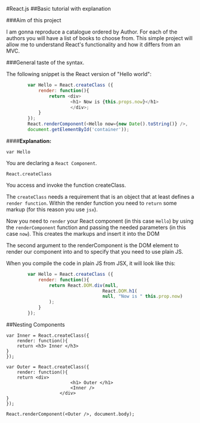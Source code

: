 #React.js
##Basic tutorial with explanation


###Aim of this project

I am gonna reproduce a catalogue ordered by Author. For each of the authors you will have a list of books to choose from. This simple project will allow me to understand React's functionality and how it differs from an MVC.


###General taste of the syntax.

The following snippet is the React version of "Hello world":

```javascript
		var Hello = React.createClass ({
			render: function(){
				return <div>
						<h1> Now is {this.props.now}</h1>
						</div>;
			}
		});
		React.renderComponent(<Hello now={new Date().toString()} />,
		document.getElementById('container'));

```

####**Explanation:**

```
var Hello

```

You are declaring a ```React Component```.

```
React.createClass
```
You access and invoke the function createClass.

The ```createClass``` needs a requirement that is an object that at least defines a ```render function```.
Within the render function you need to ```return``` some markup (for this reason you use ```jsx```).

Now you need to ```render``` your React component (in this case ```Hello```) by using the ```renderComponent```
function and passing the needed parameters (in this case ```now```).
This creates the markups and insert it into the DOM

The second argument to the renderComponent is the DOM element to render our component into and to specify that you need to use plain JS.

When you compile the code in plain JS from JSX, it will look like this:

```javascript
		var Hello = React.createClass ({
			render: function(){
				return React.DOM.div(null, 
									React.DOM.h1(
									null, "Now is " this.prop.now)
				);
			}
		});

```
##Nesting Components
```
var Inner = React.createClass({
	render: function(){
	return <h3> Inner </h3>
}
});

var Outer = React.createClass({
	render: function(){
	return <div>
						<h1> Outer </h1>
						<Inner />
					</div>
}
});

React.renderComponent(<Outer />, document.body);
